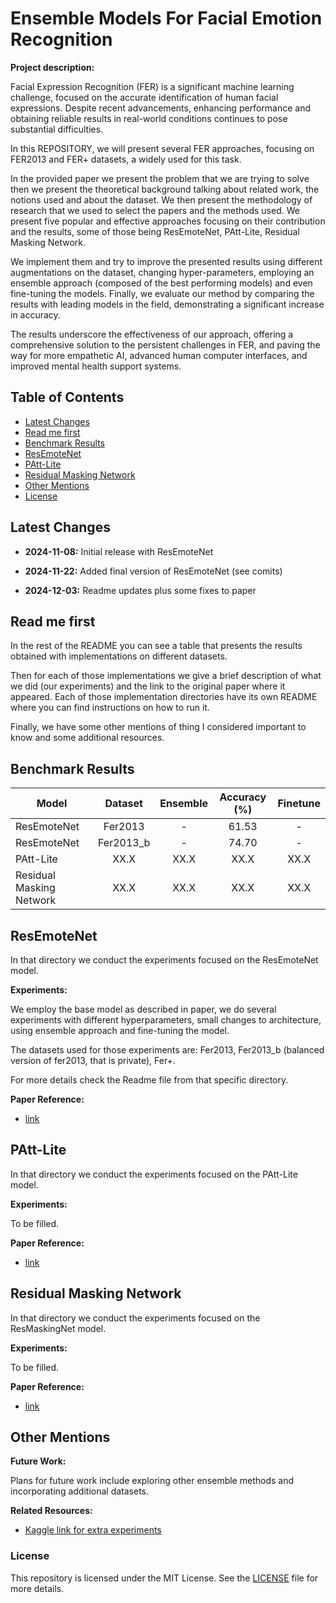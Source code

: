 # Ensemble Models For Facial Emotion Recognition

**Project description:**

Facial Expression Recognition (FER) is a significant machine learning challenge, focused on the accurate identification of human facial expressions. Despite recent advancements, enhancing performance and obtaining reliable results in real-world conditions continues to pose substantial difficulties.

In this REPOSITORY, we will present several FER approaches, focusing on FER2013 and FER+ datasets, a widely used for this task.

In the provided paper we present the problem that we are trying to solve then we present the theoretical background talking about related work, the notions used and about the dataset. We then present the methodology of research that we used to select the papers and the methods used. We present five popular and effective approaches focusing on their contribution and the results, some of those being ResEmoteNet, PAtt-Lite, Residual Masking Network.

We implement them and try to improve the presented results using different augmentations on the dataset, changing hyper-parameters, employing an ensemble approach (composed of the best performing models) and even fine-tuning the models. Finally, we evaluate our method by comparing the results with leading models in the field, demonstrating a significant increase in accuracy.

The results underscore the effectiveness of our approach, offering a comprehensive solution to the persistent challenges in FER, and paving the way for more empathetic AI, advanced human computer interfaces, and improved mental health support systems.

## Table of Contents

- [Latest Changes](#latest-changes)
- [Read me first](#read-me-first)
- [Benchmark Results](#benchmark-results)
- [ResEmoteNet](#resemotenet)
- [PAtt-Lite](#patt-lite)
- [Residual Masking Network](#residual-masking-network)
- [Other Mentions](#other-mentions)
- [License](#license)

## Latest Changes

- **2024-11-08:** Initial release with ResEmoteNet

- **2024-11-22:** Added final version of ResEmoteNet (see comits)

- **2024-12-03:** Readme updates plus some fixes to paper

## Read me first

In the rest of the README you can see a table that presents the results obtained with implementations on different datasets.

Then for each of those implementations we give a brief description of what we did (our experiments) and the link to the original paper where it appeared. Each of those implementation directories have its own README where you can find instructions on how to run it.

Finally, we have some other mentions of thing I considered important to know and some additional resources.

## Benchmark Results

| Model                    | Dataset | Ensemble | Accuracy (%) | Finetune |
| ------------------------ | :----------: | :----------: | :-------: | :----------: |
| ResEmoteNet              |     Fer2013     |     -     |    61.53   |     -     |
| ResEmoteNet              |     Fer2013_b     |     -     |    74.70   |     -     |
| PAtt-Lite                |     XX.X     |     XX.X     |    XX.X   |     XX.X     |
| Residual Masking Network |     XX.X     |     XX.X     |    XX.X   |     XX.X     |

## ResEmoteNet

In that directory we conduct the experiments focused on the ResEmoteNet model.

**Experiments:**

We employ the base model as described in paper, we do several experiments with different hyperparameters, small changes to architecture, using ensemble approach and fine-tuning the model.

The datasets used for those experiments are: Fer2013, Fer2013_b (balanced version of fer2013, that is private), Fer+.

For more details check the Readme file from that specific directory.

**Paper Reference:**

- [link](https://arxiv.org/abs/2409.10545)

## PAtt-Lite

In that directory we conduct the experiments focused on the PAtt-Lite model.

**Experiments:**

To be filled.

**Paper Reference:**

- [link](https://arxiv.org/abs/2306.09626)

## Residual Masking Network

In that directory we conduct the experiments focused on the ResMaskingNet model.

**Experiments:**

To be filled.

**Paper Reference:**

- [link](https://ieeexplore.ieee.org/document/9411919)

## Other Mentions

 **Future Work:**

 Plans for future work include exploring other ensemble methods and incorporating additional datasets.

 **Related Resources:**

- [Kaggle link for extra experiments](https://www.kaggle.com/code/alexandruberindeie/fer-workspace)

### License

This repository is licensed under the MIT License. See the [LICENSE](./LICENSE) file for more details.
